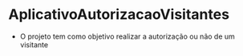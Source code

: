# AplicativoAutorizacaoVisitantes
* O projeto tem como objetivo realizar a autorização ou não de um visitante
